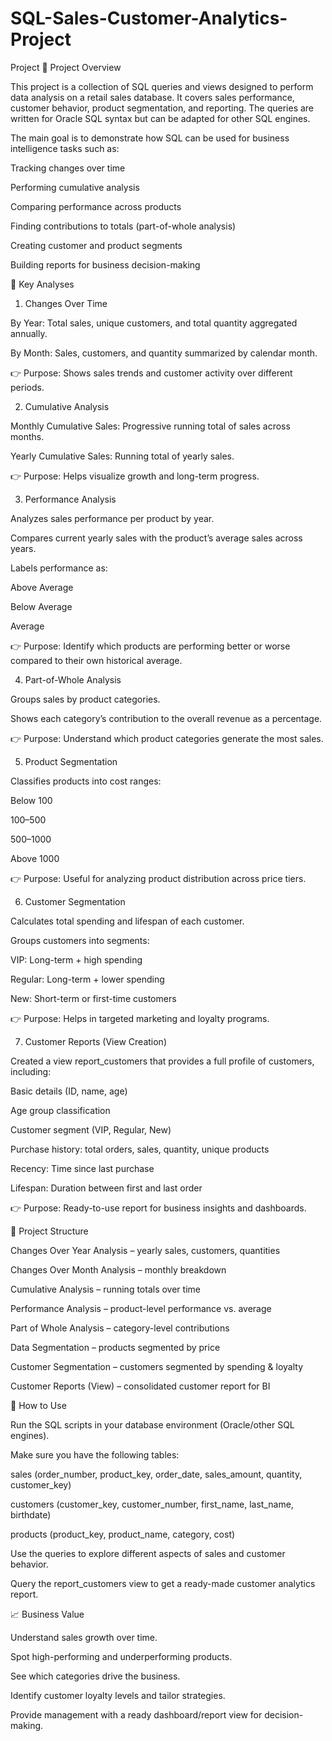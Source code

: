 # SQL-Sales-Customer-Analytics-Project
Project
📌 Project Overview

This project is a collection of SQL queries and views designed to perform data analysis on a retail sales database. It covers sales performance, customer behavior, product segmentation, and reporting. The queries are written for Oracle SQL syntax but can be adapted for other SQL engines.

The main goal is to demonstrate how SQL can be used for business intelligence tasks such as:

Tracking changes over time

Performing cumulative analysis

Comparing performance across products

Finding contributions to totals (part-of-whole analysis)

Creating customer and product segments

Building reports for business decision-making

🔑 Key Analyses
1. Changes Over Time

By Year: Total sales, unique customers, and total quantity aggregated annually.

By Month: Sales, customers, and quantity summarized by calendar month.

👉 Purpose: Shows sales trends and customer activity over different periods.

2. Cumulative Analysis

Monthly Cumulative Sales: Progressive running total of sales across months.

Yearly Cumulative Sales: Running total of yearly sales.

👉 Purpose: Helps visualize growth and long-term progress.

3. Performance Analysis

Analyzes sales performance per product by year.

Compares current yearly sales with the product’s average sales across years.

Labels performance as:

Above Average

Below Average

Average

👉 Purpose: Identify which products are performing better or worse compared to their own historical average.

4. Part-of-Whole Analysis

Groups sales by product categories.

Shows each category’s contribution to the overall revenue as a percentage.

👉 Purpose: Understand which product categories generate the most sales.

5. Product Segmentation

Classifies products into cost ranges:

Below 100

100–500

500–1000

Above 1000

👉 Purpose: Useful for analyzing product distribution across price tiers.

6. Customer Segmentation

Calculates total spending and lifespan of each customer.

Groups customers into segments:

VIP: Long-term + high spending

Regular: Long-term + lower spending

New: Short-term or first-time customers

👉 Purpose: Helps in targeted marketing and loyalty programs.

7. Customer Reports (View Creation)

Created a view report_customers that provides a full profile of customers, including:

Basic details (ID, name, age)

Age group classification

Customer segment (VIP, Regular, New)

Purchase history: total orders, sales, quantity, unique products

Recency: Time since last purchase

Lifespan: Duration between first and last order

👉 Purpose: Ready-to-use report for business insights and dashboards.

📂 Project Structure

Changes Over Year Analysis – yearly sales, customers, quantities

Changes Over Month Analysis – monthly breakdown

Cumulative Analysis – running totals over time

Performance Analysis – product-level performance vs. average

Part of Whole Analysis – category-level contributions

Data Segmentation – products segmented by price

Customer Segmentation – customers segmented by spending & loyalty

Customer Reports (View) – consolidated customer report for BI

🚀 How to Use

Run the SQL scripts in your database environment (Oracle/other SQL engines).

Make sure you have the following tables:

sales (order_number, product_key, order_date, sales_amount, quantity, customer_key)

customers (customer_key, customer_number, first_name, last_name, birthdate)

products (product_key, product_name, category, cost)

Use the queries to explore different aspects of sales and customer behavior.

Query the report_customers view to get a ready-made customer analytics report.

📈 Business Value

Understand sales growth over time.

Spot high-performing and underperforming products.

See which categories drive the business.

Identify customer loyalty levels and tailor strategies.

Provide management with a ready dashboard/report view for decision-making.
